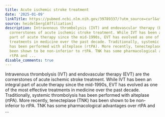 ```yaml
---
title: Acute ischemic stroke treatment
date: '2025-01-09'
linkTitle: https://pubmed.ncbi.nlm.nih.gov/39789337/?utm_source=curl&utm_medium=rss&utm_campaign=pubmed-2&utm_content=1FakS-2QOkCT8HsMOQP1bCRQ4YzyumYOmxmF0moLsQ3dFB1E9V&fc=20220326224207&ff=20250110170846&v=2.18.0.post9+e462414
source: heidelberg[Affiliation]
description: Intravenous thrombolysis (IVT) and endovascular therapy (EVT) are the
  cornerstones of acute ischemic stroke treatment. While IVT has been an integral
  part of acute therapy since the mid-1990s, EVT has evolved as one of the most effective
  treatments in medicine over the past decade. Traditionally, systemic thrombolysis
  has been performed with alteplase (rtPA). More recently, tenecteplase (TNK) has
  been shown to be non-inferior to rtPA. TNK has some pharmacological advantages over
  rtPA and ...
disable_comments: true
---
```

Intravenous thrombolysis (IVT) and endovascular therapy (EVT) are the cornerstones of acute ischemic stroke treatment. While IVT has been an integral part of acute therapy since the mid-1990s, EVT has evolved as one of the most effective treatments in medicine over the past decade. Traditionally, systemic thrombolysis has been performed with alteplase (rtPA). More recently, tenecteplase (TNK) has been shown to be non-inferior to rtPA. TNK has some pharmacological advantages over rtPA and ...
